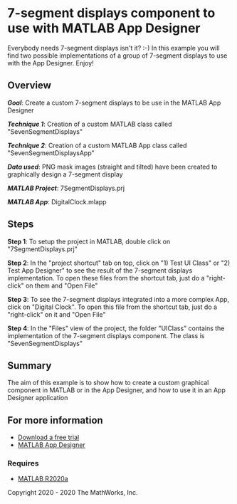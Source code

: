 # **7-segment displays component to use with MATLAB App Designer**
Everybody needs 7-segment displays isn't it? :-) In this example you will find two possible implementations of a group of 7-segment displays to use with the App Designer. Enjoy!

## **Overview**

***Goal***: Create a custom 7-segment displays to be use in the MATLAB App Designer

***Technique 1***: Creation of a custom MATLAB class called "SevenSegmentDisplays"

***Technique 2***: Creation of a custom MATLAB App class called "SevenSegmentDisplaysApp"

***Data used***: PNG mask images (straight and tilted) have been created to graphically design a 7-segment display

***MATLAB Project***: 7SegmentDisplays.prj

***MATLAB App***: DigitalClock.mlapp

## **Steps**

**Step 1**: To setup the project in MATLAB, double click on "7SegmentDisplays.prj"

**Step 2**: In the "project shortcut" tab on top, click on "1) Test UI Class" or "2) Test App Designer" to see the result of the 7-segment displays implementation.
To open these files from the shortcut tab, just do a "right-click" on them and "Open File"

**Step 3**: To see the 7-segment displays integrated into a more complex App, click on "Digital Clock".
To open this file from the shortcut tab, just do a "right-click" on it and "Open File"

**Step 4**: In the "Files" view of the project, the folder "UIClass" contains the implementation of the 7-segment displays component.
The class is "SevenSegmentDisplays"

## **Summary**
The aim of this example is to show how to create a custom graphical component in MATLAB or in the App Designer, and how to use it in an App Designer application

## **For more information**
* [Download a free trial](https://www.mathworks.com/campaigns/products/trials.html?prodcode=ML)
* [MATLAB App Designer](https://www.mathworks.com/products/matlab/app-designer.html)

### **Requires**

- [MATLAB R2020a](https://www.mathworks.com/products/matlab.html)

Copyright 2020 - 2020 The MathWorks, Inc.

